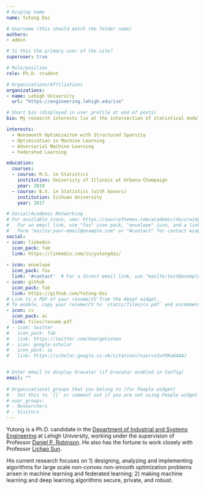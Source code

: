 ```yaml
---
# Display name
name: Yutong Dai

# Username (this should match the folder name)
authors:
- admin

# Is this the primary user of the site?
superuser: true

# Role/position
role: Ph.D. student

# Organizations/Affiliations
organizations:
- name: Lehigh University
  url: "https://engineering.lehigh.edu/ise"

# Short bio (displayed in user profile at end of posts)
bio: My research interests lie at the intersection of statistical modeling and optimization.

interests:
  - Nonsmooth Optimizaiton with Structured Sparsity
  - Optimization in Machine Learning 
  - Adversarial Machine Learning
  - Federated Learning

education:
  courses:
  - course: M.S. in Statistics
    institution: University of Illinois at Urbana-Champaign
    year: 2019
  - course: B.S. in Statistics (with honors)
    institution: Sichuan University
    year: 2017

# Social/Academic Networking
# For available icons, see: https://sourcethemes.com/academic/docs/widgets/#icons
#   For an email link, use "fas" icon pack, "envelope" icon, and a link in the
#   form "mailto:your-email@example.com" or "#contact" for contact widget.
social:
- icon: linkedin
  icon_pack: fab
  link: https://linkedin.com/in/yutongdai/
  
- icon: envelope
  icon_pack: fas
  link: '#contact'  # For a direct email link, use "mailto:test@example.org".
- icon: github
  icon_pack: fab
  link: https://github.com/Yutong-Dai
# Link to a PDF of your resume/CV from the About widget.
# To enable, copy your resume/CV to `static/files/cv.pdf` and uncomment the lines below.  
- icon: cv
  icon_pack: ai
  link: files/resume.pdf
# - icon: twitter
#   icon_pack: fab
#   link: https://twitter.com/GeorgeCushen
# - icon: google-scholar
#   icon_pack: ai
#   link: https://scholar.google.co.uk/citations?user=sIwtMXoAAAAJ


# Enter email to display Gravatar (if Gravatar enabled in Config)
email: ""
  
# Organizational groups that you belong to (for People widget)
#   Set this to `[]` or comment out if you are not using People widget.  
# user_groups:
# - Researchers
# - Visitors
---
```


Yutong is a Ph.D. candidate in the [Department of Industrial and Systems Engineering](https://engineering.lehigh.edu/ise) at Lehigh University, working under the supervision of Professor [Daniel P. Robinson](https://coral.ise.lehigh.edu/danielprobinson/). He also has the fortune to work closely with Professor [Lichao Sun](https://lichao-sun.github.io). 

His current research focuses on 1) designing, analyzing and implementing algorithms for large scale non-convex non-smooth optimization problems arisen in machine learning and federated learning; 2) making machine learning and deep learning algorithms secure, private, and robust.
